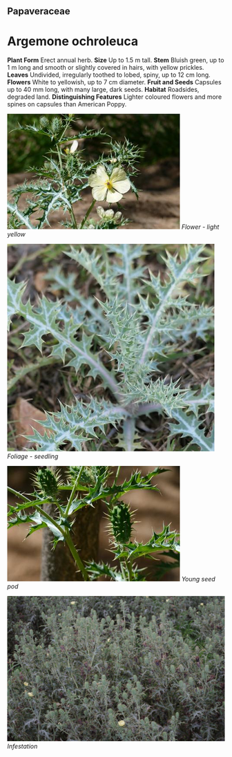 ## Papaveraceae
# Argemone ochroleuca
 **Plant Form** Erect annual herb. **Size** Up to 1.5 m tall. **Stem** Bluish green, up to 1 m long and smooth or slightly covered in hairs, with yellow prickles. **Leaves** Undivided, irregularly toothed to lobed, spiny, up to 12 cm long. **Flowers** White to yellowish, up to 7 cm diameter. **Fruit and Seeds** Capsules up to 40 mm long, with many large, dark seeds. **Habitat** Roadsides, degraded land. **Distinguishing Features** Lighter coloured flowers and more spines on capsules than American Poppy.


![Flower - light yellow](5360_P6860155.jpg)
 *Flower - light yellow* 

![Foliage - seedling](105387_P1245594.jpg)
 *Foliage - seedling* 

![Young seed pod](5369_P6860164.jpg)
 *Young seed pod* 

![Infestation](5044_IMGP5939.jpg)
 *Infestation* 


